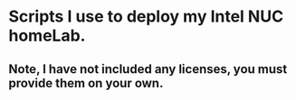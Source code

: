 # Scripts I use to deploy my Intel NUC homeLab.
## Note, I have not included any licenses, you must provide them on your own.
